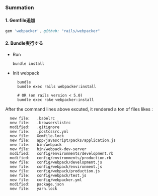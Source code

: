### Summation

#### 1. Gemfile追加

```ruby
gem 'webpacker', github: "rails/webpacker"
```

#### 2. Bundle実行する

- Run

  `bundle install`

- Init webpack

  ```
    bundle
    bundle exec rails webpacker:install

    # OR (on rails version < 5.0)
    bundle exec rake webpacker:install
  ```

After the command lines above excuted, it rendered a ton of files likes :

```
  new file:   .babelrc
  new file:   .browserslistrc
  modified:   .gitignore
  new file:   .postcssrc.yml
  new file:   Gemfile.lock
  new file:   app/javascript/packs/application.js
  new file:   bin/webpack
  new file:   bin/webpack-dev-server
  modified:   config/environments/development.rb
  modified:   config/environments/production.rb
  new file:   config/webpack/development.js
  new file:   config/webpack/environment.js
  new file:   config/webpack/production.js
  new file:   config/webpack/test.js
  new file:   config/webpacker.yml
  modified:   package.json
  new file:   yarn.lock

```